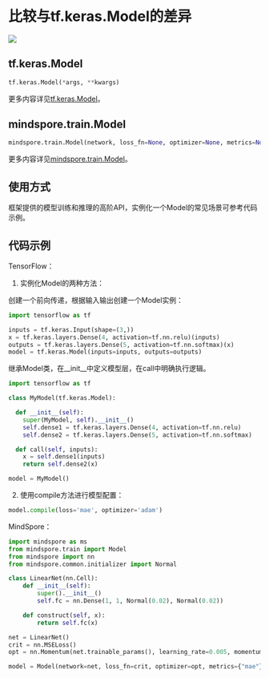 # 比较与tf.keras.Model的差异

<a href="https://gitee.com/mindspore/docs/blob/r2.1/docs/mindspore/source_zh_cn/note/api_mapping/tensorflow_diff/Model.md " target="_blank"><img src="https://mindspore-website.obs.cn-north-4.myhuaweicloud.com/website-images/r2.1/resource/_static/logo_source.png"></a>

## tf.keras.Model

```python
tf.keras.Model(*args, **kwargs)
```

更多内容详见[tf.keras.Model](https://tensorflow.google.cn/versions/r1.15/api_docs/python/tf/keras/Model)。

## mindspore.train.Model

```python
mindspore.train.Model(network, loss_fn=None, optimizer=None, metrics=None, eval_network=None, eval_indexes=None, amp_level="O0", boost_level="O0", **kwargs)
```

更多内容详见[mindspore.train.Model](https://www.mindspore.cn/docs/zh-CN/r2.1/api_python/train/mindspore.train.Model.html#mindspore.train.Model)。

## 使用方式

框架提供的模型训练和推理的高阶API，实例化一个Model的常见场景可参考代码示例。

## 代码示例

TensorFlow：

1. 实例化Model的两种方法：

  创建一个前向传递，根据输入输出创建一个Model实例：

  ```python
  import tensorflow as tf

  inputs = tf.keras.Input(shape=(3,))
  x = tf.keras.layers.Dense(4, activation=tf.nn.relu)(inputs)
  outputs = tf.keras.layers.Dense(5, activation=tf.nn.softmax)(x)
  model = tf.keras.Model(inputs=inputs, outputs=outputs)
  ```

  继承Model类，在__init__中定义模型层，在call中明确执行逻辑。

  ```python
  import tensorflow as tf

  class MyModel(tf.keras.Model):

    def __init__(self):
      super(MyModel, self).__init__()
      self.dense1 = tf.keras.layers.Dense(4, activation=tf.nn.relu)
      self.dense2 = tf.keras.layers.Dense(5, activation=tf.nn.softmax)

    def call(self, inputs):
      x = self.dense1(inputs)
      return self.dense2(x)

  model = MyModel()
  ```

2. 使用compile方法进行模型配置：

  ```python
  model.compile(loss='mae', optimizer='adam')
  ```

MindSpore：

```python
import mindspore as ms
from mindspore.train import Model
from mindspore import nn
from mindspore.common.initializer import Normal

class LinearNet(nn.Cell):
    def __init__(self):
        super().__init__()
        self.fc = nn.Dense(1, 1, Normal(0.02), Normal(0.02))

    def construct(self, x):
        return self.fc(x)

net = LinearNet()
crit = nn.MSELoss()
opt = nn.Momentum(net.trainable_params(), learning_rate=0.005, momentum=0.9)

model = Model(network=net, loss_fn=crit, optimizer=opt, metrics={"mae"})
```
